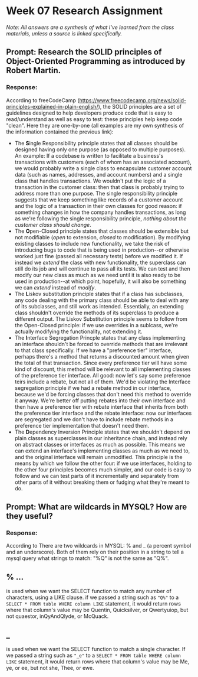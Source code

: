 # Week 07 Research Assignment 

*Note: All answers are a synthesis of what I've learned from the class materials, unless a source is linked specifically.*

## **Prompt:** Research the SOLID principles of Object-Oriented Programming as introduced by Robert Martin.

### **Response:**  

According to freeCodeCamp \(https://www.freecodecamp.org/news/solid-principles-explained-in-plain-english/), the SOLID principles are a set of guidelines designed to help developers produce code that is easy to read/understand as well as easy to test: these principles help keep code "clean". Here they are one-by-one (all examples are my own synthesis of the information contained the previous link):

- The **S**ingle Responsibility principle states that all classes should be designed having only one purpose (as opposed to multiple purposes). An example: If a codebase is written to facilitate a business's transactions with customers (each of whom has an associated account), we would probably write a single class to encapsulate customer account data (such as names, addresses, and account numbers) and a single class that handles transactions. We wouldn't put the logic of a transaction in the customer class: then that class is probably trying to address more than one purpose. The single responsibility principle suggests that we keep something like records of a customer account and the logic of a transaction in their own classes for good reason: if something changes in how the company handles transactions, as long as we're following the single responsibility principle, *nothing about the customer class should change*.
- The **O**pen-Closed principle states that classes should be extensible but not modifiable (*open* to extension, *closed* to modification). By modifying existing classes to include new functionality, we take the risk of introducing bugs to code that is being used in production--or otherwise worked just fine (passed all necessary tests) before we modified it. If instead we *extend* the class with new functionality, the superclass can still do its job and will continue to pass all its tests. We can test and then modify our new class as much as we need until it is also ready to be used in production--at which point, hopefully, it will also be something we can *extend* instead of *modify*.
- The **L**iskov substitution principle states that if a class has subclasses, any code dealing with the primary class should be able to deal with any of its subclasses, and still work as intended. Essentially, an extending class shouldn't override the methods of its superclass to produce a different output. The Liskov Substitution principle seems to follow from the Open-Closed principle: if we use overrides in a sublcass, we're actually modifying the functionality, not extending it.
- The **I**nterface Segregation Princple states that any class implementing an interface shouldn't be forced to override methods that are irrelevant to that class specifically. If we have a "preference tier" interface, perhaps there's a method that returns a discounted amount when given the total of that transaction.  Since every preference tier will have some kind of discount, this method will be relevant to all implementing classes of the preference tier interface. All good: now let's say some preference teirs include a rebate, but not all of them. We'd be violating the Interface segregation principle if we had a rebate method in our interface, because we'd be forcing classes that don't need this method to override it anyway. We're better off putting rebates into their own interface and then have a preference tier with rebate interface that inherits from both the preference tier interface and the rebate interface: now our interfaces are segregated and we don't have to include rebate methods in a preference tier implementation that doesn't need them.
- The **D**ependency Inversion Principle states that we shouldn't depend on plain classes as superclasses in our inheritance chain, and instead rely on abstract classes or interfaces as much as possible. This means we can extend an interface's implementing classes as much as we need to, and the original interface will remain unmodified. This principle is the means by which we follow the other four: if we use interfaces, holding to the other four principles becomes much simpler, and our code is easy to follow and we can test parts of it incrementally and separately from other parts of it without breaking them or fudging what they're meant to do.

## **Prompt:** What are wildcards in MYSQL? How are they useful?

### **Response:** 

According to There are two wildcards in MYSQL: % and _ (a percent symbol and an underscore). Both of them rely on their position in a string to tell a mysql query what strings to match: "%Q" is not the same as "Q%".

## % ...
is used when we want the SELECT function to match any number of characters, using a LIKE clause. if we passed a string such as ```"Q%"``` to a ```SELECT * FROM table WHERE column LIKE``` statement, it would return rows where that column's value may be Quentin, Quicksilver, or Qwertyuiop, but not quaestor, inQyAndQlyde, or McQuack.

## _ 
is used when we want the SELECT function to match a single character. If we passed a string such as ```"_e"``` to a ```SELECT * FROM table WHERE column LIKE``` statement, it would return rows where that column's value may be Me, ye, or ee, but not she, Thee, or ewe.
